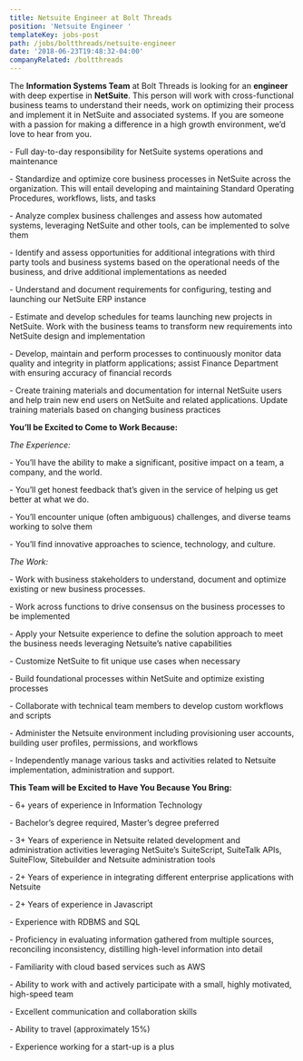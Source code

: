 ```yaml
---
title: Netsuite Engineer at Bolt Threads
position: 'Netsuite Engineer '
templateKey: jobs-post
path: /jobs/boltthreads/netsuite-engineer
date: '2018-06-23T19:48:32-04:00'
companyRelated: /boltthreads
---
```

The **Information Systems Team** at Bolt Threads is looking for an **engineer** with deep expertise in **NetSuite**. This person will work with cross-functional business teams to understand their needs, work on optimizing their process and implement it in NetSuite and associated systems. If you are someone with a passion for making a difference in a high growth environment, we’d love to hear from you.

\- Full day-to-day responsibility for NetSuite systems operations and maintenance

\- Standardize and optimize core business processes in NetSuite across the organization. This will entail developing and maintaining Standard Operating Procedures, workflows, lists, and tasks

\- Analyze complex business challenges and assess how automated systems, leveraging NetSuite and other tools, can be implemented to solve them

\- Identify and assess opportunities for additional integrations with third party tools and business systems based on the operational needs of the business, and drive additional implementations as needed

\- Understand and document requirements for configuring, testing and launching our NetSuite ERP instance

\- Estimate and develop schedules for teams launching new projects in NetSuite. Work with the business teams to transform new requirements into NetSuite design and implementation

\- Develop, maintain and perform processes to continuously monitor data quality and integrity in platform applications; assist Finance Department with ensuring accuracy of financial records

\- Create training materials and documentation for internal NetSuite users and help train new end users on NetSuite and related applications. Update training materials based on changing business practices

 

**You’ll be Excited to Come to Work Because:**

_The Experience:_

\- You’ll have the ability to make a significant, positive impact on a team, a company, and the world.

\- You’ll get honest feedback that’s given in the service of helping us get better at what we do.

\- You’ll encounter unique (often ambiguous) challenges, and diverse teams working to solve them

\- You’ll find innovative approaches to science, technology, and culture.

_The Work:_

\- Work with business stakeholders to understand, document and optimize existing or new business processes.

\- Work across functions to drive consensus on the business processes to be implemented

\- Apply your Netsuite experience to define the solution approach to meet the business needs leveraging Netsuite’s native capabilities

\- Customize NetSuite to fit unique use cases when necessary

\- Build foundational processes within NetSuite and optimize existing processes

\- Collaborate with technical team members to develop custom workflows and scripts

\- Administer the Netsuite environment including provisioning user accounts, building user profiles, permissions, and workflows

\- Independently manage various tasks and activities related to Netsuite implementation, administration and support.



 

**This Team will be Excited to Have You Because You Bring:**

\- 6+ years of experience in Information Technology  

\- Bachelor’s degree required, Master’s degree preferred

\- 3+ Years of experience in Netsuite related development and administration activities leveraging NetSuite’s SuiteScript, SuiteTalk APIs, SuiteFlow, Sitebuilder and Netsuite administration tools

\- 2+ Years of experience in integrating different enterprise applications with Netsuite

\- 2+ Years of experience in Javascript

\- Experience with RDBMS and SQL

\- Proficiency in evaluating information gathered from multiple sources, reconciling inconsistency, distilling high-level information into detail

\- Familiarity with cloud based services such as AWS

\- Ability to work with and actively participate with a small, highly motivated, high-speed team

\- Excellent communication and collaboration skills

\- Ability to travel (approximately 15%)

\- Experience working for a start-up is a plus
